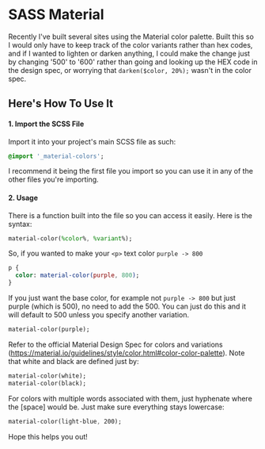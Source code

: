 # SASS Material
Recently I've built several sites using the Material color palette.  Built this so I would only have to keep track of the color variants rather than hex codes, and if I wanted to lighten or darken anything, I could make the change just by changing '500' to '600' rather than going and looking up the HEX code in the design spec, or worrying that `darken($color, 20%);` wasn't in the color spec.

## Here's How To Use It
#### 1. Import the SCSS File
Import it into your project's main SCSS file as such:
```sass
@import '_material-colors';
```
I recommend it being the first file you import so you can use it in any of the other files you're importing.

#### 2. Usage
There is a function built into the file so you can access it easily.  Here is the syntax:
```sass
material-color(%color%, %variant%);
```
So, if you wanted to make your `<p>` text color `purple -> 800`
```sass
p {
  color: material-color(purple, 800);
}
```

If you just want the base color, for example not `purple -> 800` but just purple (which is 500), no need to add the 500.  You can just do this and it will default to 500 unless you specify another variation.
```sass
material-color(purple);
```

Refer to the official Material Design Spec for colors and variations (https://material.io/guidelines/style/color.html#color-color-palette).  Note that white and black are defined just by:
```sass
material-color(white);
material-color(black);
```


For colors with multiple words associated with them, just hyphenate where the [space] would be.  Just make sure everything stays lowercase:
```sass
material-color(light-blue, 200);
```

Hope this helps you out!
